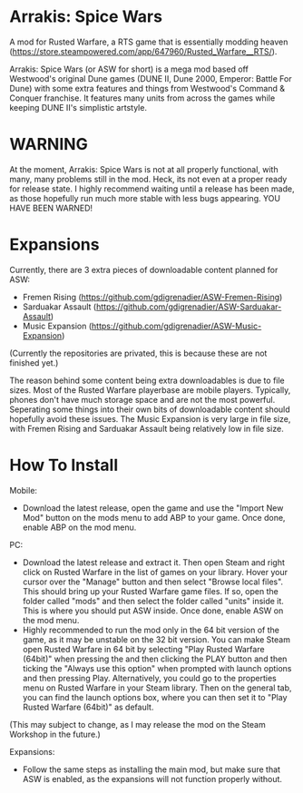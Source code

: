 # Arrakis: Spice Wars
A mod for Rusted Warfare, a RTS game that is essentially modding heaven (https://store.steampowered.com/app/647960/Rusted_Warfare__RTS/).

Arrakis: Spice Wars (or ASW for short) is a mega mod based off Westwood's original Dune games (DUNE II, Dune 2000, Emperor: Battle For Dune) with some extra features and things from Westwood's Command & Conquer franchise. It features many units from across the games while keeping DUNE II's simplistic artstyle.

# WARNING
At the moment, Arrakis: Spice Wars is not at all properly functional, with many, many problems still in the mod. Heck, its not even at a proper ready for release state. I highly recommend waiting until a release has been made, as those hopefully run much more stable with less bugs appearing. YOU HAVE BEEN WARNED!

# Expansions
Currently, there are 3 extra pieces of downloadable content planned for ASW: 
 - Fremen Rising (https://github.com/gdigrenadier/ASW-Fremen-Rising)
 - Sarduakar Assault (https://github.com/gdigrenadier/ASW-Sarduakar-Assault)
 - Music Expansion (https://github.com/gdigrenadier/ASW-Music-Expansion)

(Currently the repositories are privated, this is because these are not finished yet.)

The reason behind some content being extra downloadables is due to file sizes. Most of the Rusted Warfare playerbase are mobile players. Typically, phones don't have much storage space and are not the most powerful. Seperating some things into their own bits of downloadable content should hopefully avoid these issues. The Music Expansion is very large in file size, with Fremen Rising and Sarduakar Assault being relatively low in file size.

# How To Install

Mobile:
 - Download the latest release, open the game and use the "Import New Mod" button on the mods menu to add ABP to your game. Once done, enable ABP on the mod menu.

PC:
 - Download the latest release and extract it. Then open Steam and right click on Rusted Warfare in the list of games on your library. Hover your cursor over the "Manage" button and then select "Browse local files". This should bring up your Rusted Warfare game files. If so, open the folder called "mods" and then select the folder called "units" inside it. This is where you should put ASW inside. Once done, enable ASW on the mod menu.
 - Highly recommended to run the mod only in the 64 bit version of the game, as it may be unstable on the 32 bit version. You can make Steam open Rusted Warfare in  64 bit by selecting "Play Rusted Warfare (64bit)" when pressing the and then clicking the PLAY button and then ticking the "Always use this option" when prompted with launch options and then pressing Play. Alternatively, you could go to the properties menu on Rusted Warfare in your Steam library. Then on the general tab, you can find the launch options box, where you can then set it to "Play Rusted Warfare (64bit)" as default.

(This may subject to change, as I may release the mod on the Steam Workshop in the future.)

Expansions:
 - Follow the same steps as installing the main mod, but make sure that ASW is enabled, as the expansions will not function properly without.
